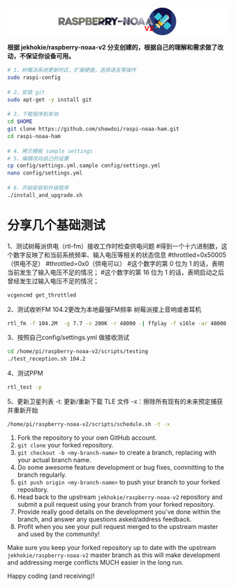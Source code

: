 ![Raspberry NOAA](assets/header_1600_v2.png)


**根据  jekhokie/raspberry-noaa-v2 分支创建的，根据自己的理解和需求做了改动，不保证你设备可用。**




```bash
# 1、树莓派系统更新时区，扩展硬盘，选择语言等操作
sudo raspi-config

# 2、安装 git
sudo apt-get -y install git

# 3、下载程序到本地
cd $HOME
git clone https://github.com/showdoi/raspi-noaa-ham.git
cd raspi-noaa-ham

# 4、拷贝模板 sample settings 
# 5、编辑改动自己的设置
cp config/settings.yml.sample config/settings.yml
nano config/settings.yml

# 6、开始安装和升级程序
./install_and_upgrade.sh
```



# 分享几个基础测试

1、测试树莓派供电（rtl-fm）接收工作时检查供电问题
#得到一个十六进制数，这个数字反映了和当前系统频率、输入电压等相关的状态信息
#throttled=0x50005（供电不足）
#throttled=0x0（供电可以）
#这个数字的第 0 位为 1 的话，表明当前发生了输入电压不足的情况；
#这个数字的第 16 位为 1 的话，表明启动之后曾经发生过输入电压不足的情况；
```bash
vcgencmd get_throttled
```


2、测试收听FM   104.2更改为本地最强FM频率  树莓派接上音响或者耳机
```bash
rtl_fm -f 104.2M  -g 7.7 -s 200K -r 48000 -| ffplay -f s16le -ar 48000  -showmode 1 -i -
```
3、按照自己config/settings.yml 做接收测试
```bash
cd /home/pi/raspberry-noaa-v2/scripts/testing
./test_reception.sh 104.2
```

4、测试PPM
```bash
rtl_test -p 
```
5、更新卫星列表
-t: 更新/重新下载 TLE 文件
-x：擦除所有现有的未来预定捕获并重新开始
```bash
/home/pi/raspberry-noaa-v2/scripts/schedule.sh -t -x 
```


1. Fork the repository to your own GitHub account.
2. `git clone` your forked repository.
3. `git checkout -b <my-branch-name>` to create a branch, replacing with your actual branch name.
4. Do some awesome feature development or bug fixes, committing to the branch regularly.
5. `git push origin <my-branch-name>` to push your branch to your forked repository.
6. Head back to the upstream `jekhokie/raspberry-noaa-v2` repository and submit a pull request using your branch from your forked repository.
7. Provide really good details on the development you've done within the branch, and answer any questions asked/address feedback.
8. Profit when you see your pull request merged to the upstream master and used by the community!

Make sure you keep your forked repository up to date with the upstream `jekhokie/raspberry-noaa-v2` master branch as this will make
development and addressing merge conflicts MUCH easier in the long run.

Happy coding (and receiving)!
